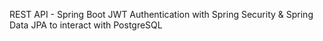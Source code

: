 REST API - Spring Boot JWT Authentication with Spring Security & Spring Data JPA to interact with PostgreSQL
